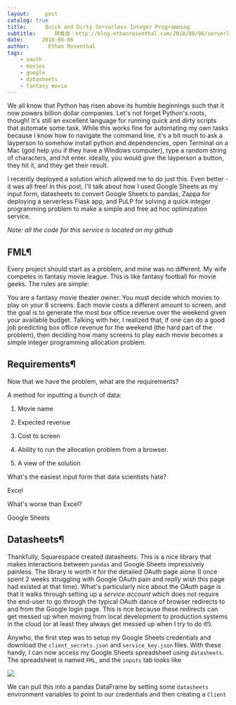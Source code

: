 ```yaml
---
layout:     post
catalog: true
title:      Quick and Dirty Serverless Integer Programming
subtitle:      转载自：http://blog.ethanrosenthal.com/2018/08/06/serverless-integer-programming/
date:      2018-08-06
author:      Ethan Rosenthal
tags:
    - oauth
    - movies
    - google
    - datasheets
    - fantasy movie
---
```


We all know that Python has risen above its humble beginnings such that it now powers billion dollar companies. Let's not forget Python's roots, though! It's still an excellent language for running quick and dirty scripts that automate some task. While this works fine for automating my own tasks because I know how to navigate the command line, it's a bit much to ask a layperson to somehow install python and dependencies, open Terminal on a Mac (god help you if they have a Windows computer), type a random string of characters, and hit enter. Ideally, you would give the layperson a button, they hit it, and they get their result.

I recently deployed a solution which allowed me to do just this. Even better - it was all free! In this post, I'll talk about how I used Google Sheets as my input form, datasheets to convert Google Sheets to pandas, Zappa for deploying a serverless Flask app, and PuLP for solving a quick integer programming problem to make a simple and free ad hoc optimization service.

*Note: all the code for this service is located on my github*

## FML¶

Every project should start as a problem, and mine was no different. My wife competes in fantasy movie league. This is like fantasy football for movie geeks. The rules are simple:

You are a fantasy movie theater owner. You must decide which movies to play on your 8 screens. Each movie costs a different amount to screen, and the goal is to generate the most box office revenue over the weekend given your available budget. Talking with her, I realized that, if one can do a good job predicting box office revenue for the weekend (the hard part of the problem), then deciding how many screens to play each movie becomes a simple integer programming allocation problem.

## Requirements¶

Now that we have the problem, what are the requirements?

A method for inputting a bunch of data:
1. Movie name

1. Expected revenue

1. Cost to screen



1. Ability to run the allocation problem from a browser.

1. A view of the solution


What's the easiest input form that data scientists hate?

Excel

What's worse than Excel?

Google Sheets

## Datasheets¶

Thankfully, Squarespace created datasheets. This is a nice library that makes interactions between `pandas` and Google Sheets impressively painless. The library is worth it for the detailed OAuth page alone (I once spent 2 weeks struggling with Google OAuth pain and *really* wish this page had existed at that time). What's particularly nice about the OAuth page is that it walks through setting up a *service account* which does not require the end-user to go through the typical OAuth dance of browser redirects to and from the Google login page. This is nce because these redirects can get messed up when moving from local development to production systems in the cloud (or at least they always get messed up when I try to do it!).

Anywho, the first step was to setup my Google Sheets credentials and download the `client_secrets.json` and `service_key.json` files. With these handy, I can now access my Google Sheets spreadsheet using `datasheets`. The spreadsheet is named `FML`, and the `inputs` tab looks like

![](http://blog.ethanrosenthal.com/assets/img/fml/inputs.png)


We can pull this into a pandas DataFrame by setting some `datasheets` environment variables to point to our credentials and then creating a `Client`
